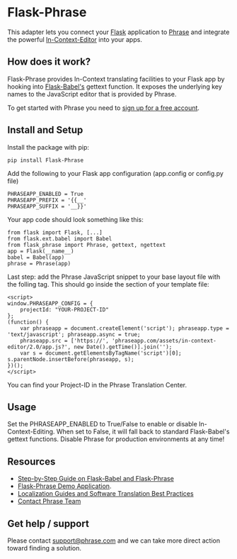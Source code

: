 # Flask-Phrase

This adapter lets you connect your [Flask](http://flask.pocoo.org/) application to [Phrase](https://phrase.com) and integrate the powerful [In-Context-Editor](http://demo.phraseapp.com/) into your apps.

## How does it work?

Flask-Phrase provides In-Context translating facilities to your Flask app by hooking into [Flask-Babel's](https://pythonhosted.org/Flask-Babel/) gettext function. It exposes the underlying key names to the JavaScript editor that is provided by Phrase.

To get started with Phrase you need to [sign up for a free account](https://phrase.com/signup).

## Install and Setup

Install the package with pip:

    pip install Flask-Phrase


Add the following to your Flask app configuration (app.config or config.py file)

    PHRASEAPP_ENABLED = True
    PHRASEAPP_PREFIX = '{{__'
    PHRASEAPP_SUFFIX = '__}}'

Your app code should look something like this:

    from flask import Flask, [...]
    from flask.ext.babel import Babel
    from flask_phrase import Phrase, gettext, ngettext
    app = Flask(__name__)
    babel = Babel(app)
    phrase = Phrase(app)

Last step: add the Phrase JavaScript snippet to your base layout file with the folling tag. This should go inside the <head> section of your template file:

    <script>
    window.PHRASEAPP_CONFIG = {
        projectId: "YOUR-PROJECT-ID"
    };
    (function() {
        var phraseapp = document.createElement('script'); phraseapp.type = 'text/javascript'; phraseapp.async = true;
        phraseapp.src = ['https://', 'phraseapp.com/assets/in-context-editor/2.0/app.js?', new Date().getTime()].join('');
        var s = document.getElementsByTagName('script')[0]; s.parentNode.insertBefore(phraseapp, s);
    })();
    </script>

You can find your Project-ID in the Phrase Translation Center.

## Usage

Set the PHRASEAPP_ENABLED to True/False to enable or disable In-Context-Editing. When set to False, it will fall back to standard Flask-Babel's gettext functions. Disable Phrase for production environments at any time!

## Resources
* [Step-by-Step Guide on Flask-Babel and Flask-Phrase](https://phrase.com/blog/posts/python-localization-for-flask-applications/)
* [Flask-Phrase Demo Application](https://github.com/phrase/flask-demo-application/).
* [Localization Guides and Software Translation Best Practices](http://phrase.com/blog/)
* [Contact Phrase Team](https://phrase.com/en/contact)

## Get help / support

Please contact [support@phrase.com](mailto:support@phrase.com?subject=[GitHub]%20) and we can take more direct action toward finding a solution.
